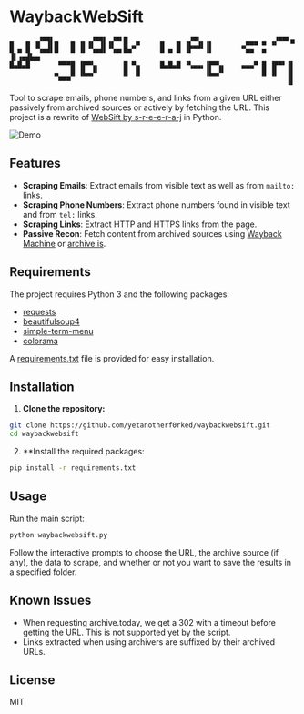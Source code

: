 # WaybackWebSift

    ▄   ▄ ▗▞▀▜▌▄   ▄ ▗▖▗▞▀▜▌▗▞▀▘█  ▄     ▄   ▄ ▗▞▀▚▖▗▖        ▄▄▄ ▄ ▗▞▀▀▘■
    █ ▄ █ ▝▚▄▟▌█   █ ▐▌▝▚▄▟▌▝▚▄▖█▄▀      █ ▄ █ ▐▛▀▀▘▐▌       ▀▄▄  ▄ ▐▌▗▄▟▙▄▖
    █▄█▄█       ▀▀▀█ ▐▛▀▚▖      █ ▀▄     █▄█▄█ ▝▚▄▄▖▐▛▀▚▖    ▄▄▄▀ █ ▐▛▀▘▐▌
               ▄   █ ▐▙▄▞▘      █  █                ▐▙▄▞▘         █ ▐▌  ▐▌
                ▀▀▀                                                     ▐▌

Tool to scrape emails, phone numbers, and links from a given URL either passively from archived sources or actively by fetching the URL.
This project is a rewrite of [WebSift by s-r-e-e-r-a-j](https://github.com/s-r-e-e-r-a-j/WebSift) in Python.

![Demo](waybackwebsift.gif)

## Features

- **Scraping Emails**: Extract emails from visible text as well as from `mailto:` links.
- **Scraping Phone Numbers**: Extract phone numbers found in visible text and from `tel:` links.
- **Scraping Links**: Extract HTTP and HTTPS links from the page.
- **Passive Recon**: Fetch content from archived sources using [Wayback Machine](https://web.archive.org/) or [archive.is](http://archive.today/).

## Requirements

The project requires Python 3 and the following packages:

- [requests](https://pypi.org/project/requests/)
- [beautifulsoup4](https://pypi.org/project/beautifulsoup4/)
- [simple-term-menu](https://pypi.org/project/simple-term-menu/)
- [colorama](https://pypi.org/project/colorama/)

A [requirements.txt](requirements.txt) file is provided for easy installation.

## Installation

1. **Clone the repository:**
```bash
git clone https://github.com/yetanotherf0rked/waybackwebsift.git
cd waybackwebsift
```

2. **Install the required packages:
```bash
pip install -r requirements.txt
```

## Usage

Run the main script:
```bash
python waybackwebsift.py
```
Follow the interactive prompts to choose the URL, the archive source (if any), the data to scrape, and whether or not you want to save the results in a specified folder.

## Known Issues
- When requesting archive.today, we get a 302 with a timeout before getting the URL. This is not supported yet by the script.
- Links extracted when using archivers are suffixed by their archived URLs.

## License
MIT
